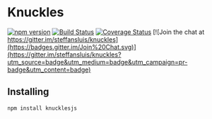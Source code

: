 Knuckles
=====
[![npm version](https://badge.fury.io/js/knucklesjs.svg)](https://badge.fury.io/js/knucklesjs)
[![Build Status](https://travis-ci.org/steffansluis/knuckles.svg?branch=develop)](https://travis-ci.org/steffansluis/knuckles)
[![Coverage Status](https://coveralls.io/repos/steffansluis/knuckles/badge.svg?branch=develop&service=github)](https://coveralls.io/github/steffansluis/knuckles?branch=develop)
[![Join the chat at https://gitter.im/steffansluis/knuckles](https://badges.gitter.im/Join%20Chat.svg)](https://gitter.im/steffansluis/knuckles?utm_source=badge&utm_medium=badge&utm_campaign=pr-badge&utm_content=badge)

## Installing
```bash
npm install knucklesjs
```
